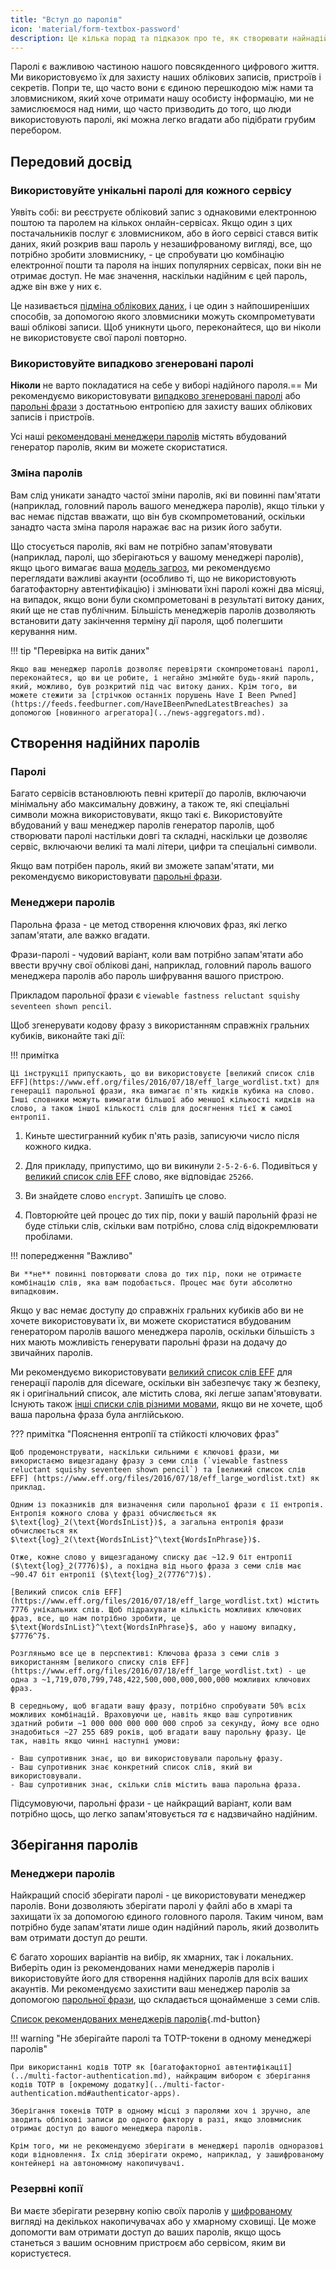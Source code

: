 ```yaml
---
title: "Вступ до паролів"
icon: 'material/form-textbox-password'
description: Це кілька порад та підказок про те, як створювати найнадійніші паролі та зберігати свої акаунти в безпеці.
---
```


Паролі є важливою частиною нашого повсякденного цифрового життя. Ми використовуємо їх для захисту наших облікових записів, пристроїв і секретів. Попри те, що часто вони є єдиною перешкодою між нами та зловмисником, який хоче отримати нашу особисту інформацію, ми не замислюємося над ними, що часто призводить до того, що люди використовують паролі, які можна легко вгадати або підібрати грубим перебором.

## Передовий досвід

### Використовуйте унікальні паролі для кожного сервісу

Уявіть собі: ви реєструєте обліковий запис з однаковими електронною поштою та паролем на кількох онлайн-сервісах. Якщо один з цих постачальників послуг є зловмисником, або в його сервісі стався витік даних, який розкрив ваш пароль у незашифрованому вигляді, все, що потрібно зробити зловмиснику, - це спробувати цю комбінацію електронної пошти та пароля на інших популярних сервісах, поки він не отримає доступ. Не має значення, наскільки надійним є цей пароль, адже він вже у них є.

Це називається [підміна облікових даних](https://en.wikipedia.org/wiki/Credential_stuffing), і це один з найпоширеніших способів, за допомогою якого зловмисники можуть скомпрометувати ваші облікові записи. Щоб уникнути цього, переконайтеся, що ви ніколи не використовуєте свої паролі повторно.

### Використовуйте випадково згенеровані паролі

**Ніколи** не варто покладатися на себе у виборі надійного пароля.== Ми рекомендуємо використовувати [випадково згенеровані паролі](#passwords) або [парольні фрази](#diceware-passphrases) з достатньою ентропією для захисту ваших облікових записів і пристроїв.

Усі наші [рекомендовані менеджери паролів](../passwords.md) містять вбудований генератор паролів, яким ви можете скористатися.

### Зміна паролів

Вам слід уникати занадто частої зміни паролів, які ви повинні пам'ятати (наприклад, головний пароль вашого менеджера паролів), якщо тільки у вас немає підстав вважати, що він був скомпрометований, оскільки занадто часта зміна пароля наражає вас на ризик його забути.

Що стосується паролів, які вам не потрібно запам'ятовувати (наприклад, паролі, що зберігаються у вашому менеджері паролів), якщо цього вимагає ваша [модель загроз](threat-modeling.md), ми рекомендуємо переглядати важливі акаунти (особливо ті, що не використовують багатофакторну автентифікацію) і змінювати їхні паролі кожні два місяці, на випадок, якщо вони були скомпрометовані в результаті витоку даних, який ще не став публічним. Більшість менеджерів паролів дозволяють встановити дату закінчення терміну дії пароля, щоб полегшити керування ним.

!!! tip "Перевірка на витік даних"

    Якщо ваш менеджер паролів дозволяє перевіряти скомпрометовані паролі, переконайтеся, що ви це робите, і негайно змінюйте будь-який пароль, який, можливо, був розкритий під час витоку даних. Крім того, ви можете стежити за [стрічкою останніх порушень Have I Been Pwned](https://feeds.feedburner.com/HaveIBeenPwnedLatestBreaches) за допомогою [новинного агрегатора](../news-aggregators.md).

## Створення надійних паролів

### Паролі

Багато сервісів встановлюють певні критерії до паролів, включаючи мінімальну або максимальну довжину, а також те, які спеціальні символи можна використовувати, якщо такі є. Використовуйте вбудований у ваш менеджер паролів генератор паролів, щоб створювати паролі настільки довгі та складні, наскільки це дозволяє сервіс, включаючи великі та малі літери, цифри та спеціальні символи.

Якщо вам потрібен пароль, який ви зможете запам'ятати, ми рекомендуємо використовувати [парольні фрази](#diceware-passphrases).

### Менеджери паролів

Парольна фраза - це метод створення ключових фраз, які легко запам'ятати, але важко вгадати.

Фрази-паролі - чудовий варіант, коли вам потрібно запам'ятати або ввести вручну свої облікові дані, наприклад, головний пароль вашого менеджера паролів або пароль шифрування вашого пристрою.

Прикладом парольної фрази є `viewable fastness reluctant squishy seventeen shown pencil`.

Щоб згенерувати кодову фразу з використанням справжніх гральних кубиків, виконайте такі дії:

!!! примітка

    Ці інструкції припускають, що ви використовуєте [великий список слів EFF](https://www.eff.org/files/2016/07/18/eff_large_wordlist.txt) для генерації парольної фрази, яка вимагає п'ять кидків кубика на слово. Інші словники можуть вимагати більшої або меншої кількості кидків на слово, а також іншої кількості слів для досягнення тієї ж самої ентропії.

1. Киньте шестигранний кубик п'ять разів, записуючи число після кожного кидка.

2. Для прикладу, припустимо, що ви викинули `2-5-2-6-6`. Подивіться у [великий список слів EFF](https://www.eff.org/files/2016/07/18/eff_large_wordlist.txt) слово, яке відповідає `25266`.

3. Ви знайдете слово `encrypt`. Запишіть це слово.

4. Повторюйте цей процес до тих пір, поки у вашій парольній фразі не буде стільки слів, скільки вам потрібно, слова слід відокремлювати пробілами.

!!! попередження "Важливо"

    Ви **не** повинні повторювати слова до тих пір, поки не отримаєте комбінацію слів, яка вам подобається. Процес має бути абсолютно випадковим.

Якщо у вас немає доступу до справжніх гральних кубиків або ви не хочете використовувати їх, ви можете скористатися вбудованим генератором паролів вашого менеджера паролів, оскільки більшість з них мають можливість генерувати парольні фрази на додачу до звичайних паролів.

Ми рекомендуємо використовувати [великий список слів EFF](https://www.eff.org/files/2016/07/18/eff_large_wordlist.txt) для генерації паролів для diceware, оскільки він забезпечує таку ж безпеку, як і оригінальний список, але містить слова, які легше запам'ятовувати. Існують також [інші списки слів різними мовами](https://theworld.com/~reinhold/diceware.html#Diceware%20in%20Other%20Languages|outline), якщо ви не хочете, щоб ваша парольна фраза була англійською.

??? примітка "Пояснення ентропії та стійкості ключових фраз"

    Щоб продемонструвати, наскільки сильними є ключові фрази, ми використаємо вищезгадану фразу з семи слів (`viewable fastness reluctant squishy seventeen shown pencil`) та [великий список слів EFF] (https://www.eff.org/files/2016/07/18/eff_large_wordlist.txt) як приклад.
    
    Одним із показників для визначення сили парольної фрази є її ентропія. Ентропія кожного слова у фразі обчислюється як $\text{log}_2(\text{WordsInList})$, а загальна ентропія фрази обчислюється як $\text{log}_2(\text{WordsInList}^\text{WordsInPhrase})$.
    
    Отже, кожне слово у вищезгаданому списку дає ~12.9 біт ентропії ($\text{log}_2(7776)$), а похідна від нього фраза з семи слів має ~90.47 біт ентропії ($\text{log}_2(7776^7)$).
    
    [Великий список слів EFF](https://www.eff.org/files/2016/07/18/eff_large_wordlist.txt) містить 7776 унікальних слів. Щоб підрахувати кількість можливих ключових фраз, все, що нам потрібно зробити, це $\text{WordsInList}^\text{WordsInPhrase}$, або у нашому випадку, $7776^7$.
    
    Розгляньмо все це в перспективі: Ключова фраза з семи слів з використанням [великого списку слів EFF](https://www.eff.org/files/2016/07/18/eff_large_wordlist.txt) - це одна з ~1,719,070,799,748,422,500,000,000,000,000 можливих ключових фраз.
    
    В середньому, щоб вгадати вашу фразу, потрібно спробувати 50% всіх можливих комбінацій. Враховуючи це, навіть якщо ваш супротивник здатний робити ~1 000 000 000 000 000 спроб за секунду, йому все одно знадобиться ~27 255 689 років, щоб вгадати вашу парольну фразу. Це так, навіть якщо чинні наступні умови:

    - Ваш супротивник знає, що ви використовували парольну фразу.
    - Ваш супротивник знає конкретний список слів, який ви використовували.
    - Ваш супротивник знає, скільки слів містить ваша парольна фраза.

Підсумовуючи, парольні фрази - це найкращий варіант, коли вам потрібно щось, що легко запам'ятовується *та* є надзвичайно надійним.

## Зберігання паролів

### Менеджери паролів

Найкращий спосіб зберігати паролі - це використовувати менеджер паролів. Вони дозволяють зберігати паролі у файлі або в хмарі та захищати їх за допомогою єдиного головного пароля. Таким чином, вам потрібно буде запам'ятати лише один надійний пароль, який дозволить вам отримати доступ до решти.

Є багато хороших варіантів на вибір, як хмарних, так і локальних. Виберіть один із рекомендованих нами менеджерів паролів і використовуйте його для створення надійних паролів для всіх ваших акаунтів. Ми рекомендуємо захистити ваш менеджер паролів за допомогою [парольної фрази](#diceware-passphrases), що складається щонайменше з семи слів.

[Список рекомендованих менеджерів паролів](../passwords.md ""){.md-button}

!!! warning "Не зберігайте паролі та TOTP-токени в одному менеджері паролів"

    При використанні кодів TOTP як [багатофакторної автентифікації](../multi-factor-authentication.md), найкращим вибором є зберігання кодів TOTP в [окремому додатку](../multi-factor-authentication.md#authenticator-apps).
    
    Зберігання токенів TOTP в одному місці з паролями хоч і зручно, але зводить облікові записи до одного фактору в разі, якщо зловмисник отримає доступ до вашого менеджера паролів.
    
    Крім того, ми не рекомендуємо зберігати в менеджері паролів одноразові коди відновлення. Їх слід зберігати окремо, наприклад, у зашифрованому контейнері на автономному накопичувачі.

### Резервні копії

Ви маєте зберігати резервну копію своїх паролів у [шифрованому](../encryption.md) вигляді на декількох накопичувачах або у хмарному сховищі. Це може допомогти вам отримати доступ до ваших паролів, якщо щось станеться з вашим основним пристроєм або сервісом, яким ви користуєтеся.
